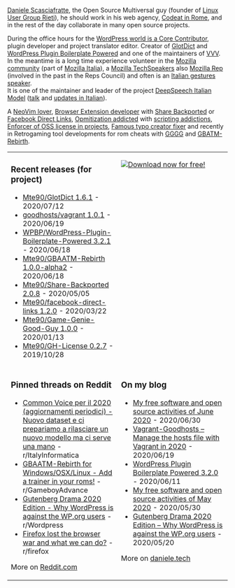 [Daniele Scasciafratte](https://twitter.com/mte90net), the Open Source Multiversal guy (founder of [Linux User Group Rieti](https://lugrieti.linux.it/)), he should work in his web agency, [Codeat in Rome](https://github.com/CodeAtCode), and in the rest of the day collaborate in many open source projects.

During the office hours for the [WordPress world is a Core Contributor](https://profiles.wordpress.org/mte90/), plugin developer and project translator editor. Creator of [GlotDict](https://github.com/Mte90/GlotDict) and [WordPress Plugin Boilerplate Powered](https://github.com/WPBP/) and one of the maintainers of [VVV](https://github.com/Varying-Vagrant-Vagrants).  
In the meantime is a long time experience volunteer in the [Mozilla community](https://mozillians.org/it/u/Mte90/) (part of [Mozilla Italia](https://github.com/MozillaItalia)), a [Mozilla TechSpeakers](https://wiki.mozilla.org/TechSpeakers) also [Mozilla Rep](https://reps.mozilla.org/u/mte90/) (involved in the past in the Reps Council) and often is an [Italian gestures speaker](http://mte90.tech).  
It is one of the maintainer and leader of the project [DeepSpeech Italian Model](https://github.com/MozillaItalia/DeepSpeech-Italian-Model) ([talk](https://fosdem.org/2020/schedule/event/how_to_get_fun_with_teamwork/) and [updates in Italian](https://discourse.mozilla.org/t/common-voice-per-il-2020-aggiornamenti-periodici/51903)).  

A [NeoVim lover](https://github.com/Mte90/dotfiles), [Browser Extension developer](https://github.com/Mte90/ExtStoreStats) with [Share Backported](https://github.com/Mte90/Share-Backported) or [Facebook Direct Links](https://github.com/Mte90/facebook-direct-links), [Opmitization addicted](https://github.com/Mte90/pydal) with [scripting addictions](https://github.com/Mte90/My-Scripts), [Enforcer of OSS license in projects](https://github.com/Mte90/GH-License), [Famous typo creator fixer](https://github.com/Mte90/SyntaxAutoFix) and recently in Retrogaming tool developments for rom cheats with [GGGG](https://github.com/Mte90/Game-Genie-Good-Guy) and [GBATM-Rebirth](https://github.com/Mte90/GBAATM-Rebirth).

<table><tr><td valign="top" style="width: 50%;">

### Recent releases (for project)
<!-- recent_releases starts -->
* [Mte90/GlotDict 1.6.1](https://github.com/Mte90/GlotDict/releases/tag/1.6.1) - 2020/07/12
* [goodhosts/vagrant 1.0.1](https://github.com/goodhosts/vagrant/releases/tag/1.0.1) - 2020/06/19
* [WPBP/WordPress-Plugin-Boilerplate-Powered 3.2.1](https://github.com/WPBP/WordPress-Plugin-Boilerplate-Powered/releases/tag/3.2.1) - 2020/06/18
* [Mte90/GBAATM-Rebirth 1.0.0-alpha2](https://github.com/Mte90/GBAATM-Rebirth/releases/tag/pre-1.0.0-alpha2) - 2020/06/18
* [Mte90/Share-Backported 2.0.8](https://github.com/Mte90/Share-Backported/releases/tag/2.0.8) - 2020/05/05
* [Mte90/facebook-direct-links 1.2.0](https://github.com/Mte90/facebook-direct-links/releases/tag/1.2.0) - 2020/03/22
* [Mte90/Game-Genie-Good-Guy 1.0.0](https://github.com/Mte90/Game-Genie-Good-Guy/releases/tag/1.0.0) - 2020/01/13
* [Mte90/GH-License 0.2.7](https://github.com/Mte90/GH-License/releases/tag/0.2.7) - 2019/10/28
<!-- recent_releases ends -->
</td><td valign="top" style="width: 50%;">

[![Download now for free!](https://mte90-mte90net.netdna-ssl.com/wp-content/uploads/2019/10/cover-300x258.png)](https://daniele.tech/2019/10/contribute-to-opensource-the-right-way-book/)

</td></tr>
<tr><td valign="top" style="width: 50%;">

### Pinned threads on Reddit
<!-- reddit_pinned starts -->
* [Common Voice per il 2020 (aggiornamenti periodici) - Nuovo dataset e ci prepariamo a rilasciare un nuovo modello ma ci serve una mano](https://discourse.mozilla.org/t/common-voice-per-il-2020-aggiornamenti-periodici/51903/4) - r/ItalyInformatica
* [GBAATM-Rebirth for Windows/OSX/Linux - Add a trainer in your roms!](https://www.reddit.com/r/GameboyAdvance/comments/gzjulk/gbaatmrebirth_for_windowsosxlinux_add_a_trainer/) - r/GameboyAdvance
* [Gutenberg Drama 2020 Edition - Why WordPress is against the WP.org users](https://daniele.tech/2020/05/gutenberg-drama-2020-edition-why-wordpress-is-against-the-wp-org-users/) - r/Wordpress
* [Firefox lost the browser war and what we can do?](https://daniele.tech/2020/02/firefox-lost-the-browser-war-and-what-we-can-do/) - r/firefox
<!-- reddit_pinned ends -->
More on [Reddit.com](https://www.reddit.com/user/Mte90)
</td><td valign="top" style="width: 50%;">

### On my blog
<!-- blog starts -->
* [My free software and open source activities of June 2020](https://daniele.tech/2020/06/my-free-software-and-open-source-activities-of-june-2020/) - 2020/06/30
* [Vagrant-Goodhosts – Manage the hosts file with Vagrant in 2020](https://daniele.tech/2020/06/vagrant-goodhosts-manage-the-hosts-file-with-vagrant-in-2020/) - 2020/06/19
* [WordPress Plugin Boilerplate Powered 3.2.0](https://github.com/WPBP/WordPress-Plugin-Boilerplate-Powered/releases/tag/3.2.0) - 2020/06/11
* [My free software and open source activities of May 2020](https://daniele.tech/2020/05/my-free-software-and-open-source-activities-of-may-2020/) - 2020/05/30
* [Gutenberg Drama 2020 Edition – Why WordPress is against the WP.org users](https://daniele.tech/2020/05/gutenberg-drama-2020-edition-why-wordpress-is-against-the-wp-org-users/) - 2020/05/20
<!-- blog ends -->
More on [daniele.tech](https://daniele.tech/)
</td></tr></table>
